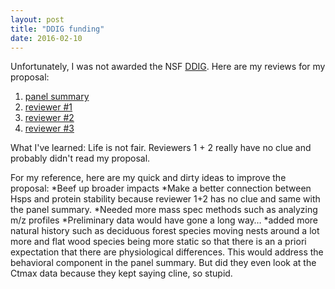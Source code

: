 ```yaml
---
layout: post
title: "DDIG funding"
date: 2016-02-10
---
```

Unfortunately, I was not awarded the NSF <a href="http://adnguyen.github.io/blog/2015/10/07/DDIG">DDIG</a>. Here are my reviews for my proposal:

1. <a href="/assets/2016_DDIG_panel_summary.pdf">panel summary</a>
2. <a href="/assets/2016_DDIG_review1.pdf">reviewer #1</a>
3. <a href="/assets/2016_DDIG_review2.pdf">reviewer #2</a>
4. <a href="/assets/2016_DDIG_review3.pdf">reviewer #3</a>

What I've learned: Life is not fair. Reviewers 1 + 2 really have no clue and probably didn't read my proposal. 

For my reference, here are my quick and dirty ideas to improve the proposal:
*Beef up broader impacts
*Make a better connection between Hsps and protein stability because reviewer 1+2 has no clue and same with the panel summary. 
*Needed more mass spec methods such as analyzing m/z profiles
*Preliminary data would have gone a long way…
*added more natural history such as deciduous forest species moving nests around a lot more and flat wood species being more static so that there is an a priori expectation that there are physiological differences. This would address the behavioral component in the panel summary. But did they even look at the Ctmax data because they kept saying cline, so stupid. 